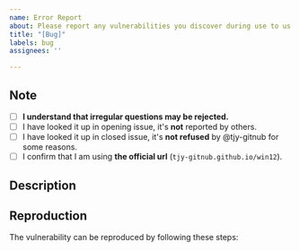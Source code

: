 ```yaml
---
name: Error Report
about: Please report any vulnerabilities you discover during use to us
title: "[Bug]"
labels: bug
assignees: ''

---
```



## Note
<!-- (please done the following and add x in `[ ]`) -->
- [ ] **I understand that irregular questions may be rejected.**
- [ ] I have looked it up in opening issue, it's **not** reported by others.
- [ ] I have looked it up in closed issue, it's **not refused** by @tjy-gitnub  for some reasons.
- [ ] I confirm that I am using **the official url** (`tjy-gitnub.github.io/win12`).

## Description

<!-- Please describe what this vulnerability is like -->



## Reproduction

The vulnerability can be reproduced by following these steps:

<!-- Please describe the steps to reproduce the vulnerability) -->

<!-- uncomment the following part if you need -->
<!-- ## Screenshots

(If available, please attach relevant screenshots or videos here)

## Test Environment

Browser: [Please enter the browser you are using here, such as Edge, Chrome, Firefox, Safari, Opera, etc.]
Browser Version: [Please enter the browser version here]
Operating System: [Please enter the operating system you are using here, such as iOS 15, Windows 11, Android 13, Ubuntu 22.04.2 LTS, etc.]

## Others

(If there is any other content, please add it here)
-->